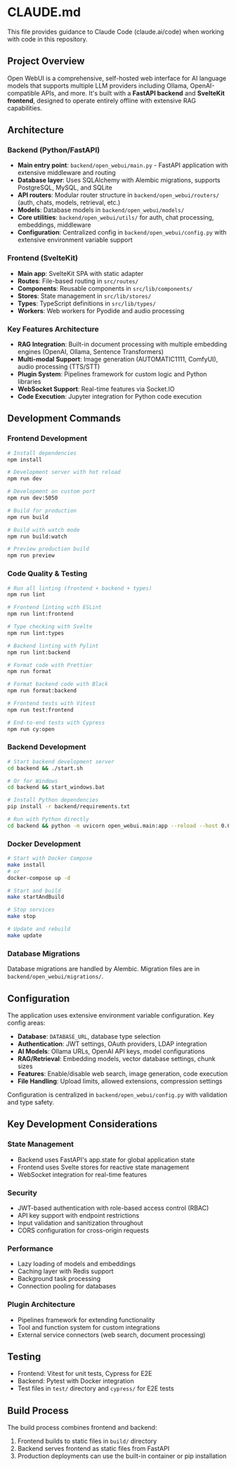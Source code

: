 # CLAUDE.md

This file provides guidance to Claude Code (claude.ai/code) when working with code in this repository.

## Project Overview

Open WebUI is a comprehensive, self-hosted web interface for AI language models that supports multiple LLM providers including Ollama, OpenAI-compatible APIs, and more. It's built with a **FastAPI backend** and **SvelteKit frontend**, designed to operate entirely offline with extensive RAG capabilities.

## Architecture

### Backend (Python/FastAPI)
- **Main entry point**: `backend/open_webui/main.py` - FastAPI application with extensive middleware and routing
- **Database layer**: Uses SQLAlchemy with Alembic migrations, supports PostgreSQL, MySQL, and SQLite
- **API routers**: Modular router structure in `backend/open_webui/routers/` (auth, chats, models, retrieval, etc.)
- **Models**: Database models in `backend/open_webui/models/` 
- **Core utilities**: `backend/open_webui/utils/` for auth, chat processing, embeddings, middleware
- **Configuration**: Centralized config in `backend/open_webui/config.py` with extensive environment variable support

### Frontend (SvelteKit)
- **Main app**: SvelteKit SPA with static adapter
- **Routes**: File-based routing in `src/routes/`
- **Components**: Reusable components in `src/lib/components/`
- **Stores**: State management in `src/lib/stores/`
- **Types**: TypeScript definitions in `src/lib/types/`
- **Workers**: Web workers for Pyodide and audio processing

### Key Features Architecture
- **RAG Integration**: Built-in document processing with multiple embedding engines (OpenAI, Ollama, Sentence Transformers)
- **Multi-modal Support**: Image generation (AUTOMATIC1111, ComfyUI), audio processing (TTS/STT)
- **Plugin System**: Pipelines framework for custom logic and Python libraries
- **WebSocket Support**: Real-time features via Socket.IO
- **Code Execution**: Jupyter integration for Python code execution

## Development Commands

### Frontend Development
```bash
# Install dependencies
npm install

# Development server with hot reload
npm run dev

# Development on custom port
npm run dev:5050

# Build for production
npm run build

# Build with watch mode
npm run build:watch

# Preview production build
npm run preview
```

### Code Quality & Testing
```bash
# Run all linting (frontend + backend + types)
npm run lint

# Frontend linting with ESLint
npm run lint:frontend

# Type checking with Svelte
npm run lint:types

# Backend linting with Pylint
npm run lint:backend

# Format code with Prettier
npm run format

# Format backend code with Black
npm run format:backend

# Frontend tests with Vitest
npm run test:frontend

# End-to-end tests with Cypress
npm run cy:open
```

### Backend Development
```bash
# Start backend development server
cd backend && ./start.sh

# Or for Windows
cd backend && start_windows.bat

# Install Python dependencies
pip install -r backend/requirements.txt

# Run with Python directly
cd backend && python -m uvicorn open_webui.main:app --reload --host 0.0.0.0 --port 8080
```

### Docker Development
```bash
# Start with Docker Compose
make install
# or
docker-compose up -d

# Start and build
make startAndBuild

# Stop services
make stop

# Update and rebuild
make update
```

### Database Migrations
Database migrations are handled by Alembic. Migration files are in `backend/open_webui/migrations/`.

## Configuration

The application uses extensive environment variable configuration. Key config areas:

- **Database**: `DATABASE_URL`, database type selection
- **Authentication**: JWT settings, OAuth providers, LDAP integration  
- **AI Models**: Ollama URLs, OpenAI API keys, model configurations
- **RAG/Retrieval**: Embedding models, vector database settings, chunk sizes
- **Features**: Enable/disable web search, image generation, code execution
- **File Handling**: Upload limits, allowed extensions, compression settings

Configuration is centralized in `backend/open_webui/config.py` with validation and type safety.

## Key Development Considerations

### State Management
- Backend uses FastAPI's app.state for global application state
- Frontend uses Svelte stores for reactive state management
- WebSocket integration for real-time features

### Security
- JWT-based authentication with role-based access control (RBAC)
- API key support with endpoint restrictions
- Input validation and sanitization throughout
- CORS configuration for cross-origin requests

### Performance
- Lazy loading of models and embeddings
- Caching layer with Redis support
- Background task processing
- Connection pooling for databases

### Plugin Architecture
- Pipelines framework for extending functionality
- Tool and function system for custom integrations
- External service connectors (web search, document processing)

## Testing

- Frontend: Vitest for unit tests, Cypress for E2E
- Backend: Pytest with Docker integration
- Test files in `test/` directory and `cypress/` for E2E tests

## Build Process

The build process combines frontend and backend:
1. Frontend builds to static files in `build/` directory
2. Backend serves frontend as static files from FastAPI
3. Production deployments can use the built-in container or pip installation